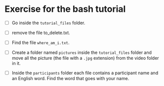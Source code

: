 # Exercise for the bash tutorial

- [ ] Go inside the `tutorial_files` folder.

- [ ] remove the file to_delete.txt.

- [ ] Find the file `where_am_i.txt`.

- [ ] Create a folder named `pictures` inside the `tutorial_files` folder
and move all the picture (the file with a `.jpg` extension) from the video
folder in it.

- [ ] Inside the `participants` folder each file contains a participant name
and an English word. Find the word that goes with your name.
